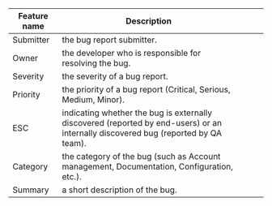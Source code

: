 

| Feature name | Description                                                                                                                         |   |   |   |
|--------------|-------------------------------------------------------------------------------------------------------------------------------------|---|---|---|
| Submitter    | the bug report submitter.                                                                                                           |   |   |   |
| Owner        | the developer who is responsible for resolving the bug.                                                                             |   |   |   |
| Severity     | the severity of a bug report.                                                                                                       |   |   |   |
| Priority     | the priority of a bug report (Critical, Serious, Medium, Minor).                                                                    |   |   |   |
| ESC          | indicating whether the bug is externally discovered (reported by  end-users) or an internally discovered bug (reported by QA team). |   |   |   |
| Category     | the category of the bug (such as Account management, Documentation,  Configuration, etc.).                                          |   |   |   |
| Summary      | a short description of the bug.                                                                                                     |   |   |   |

